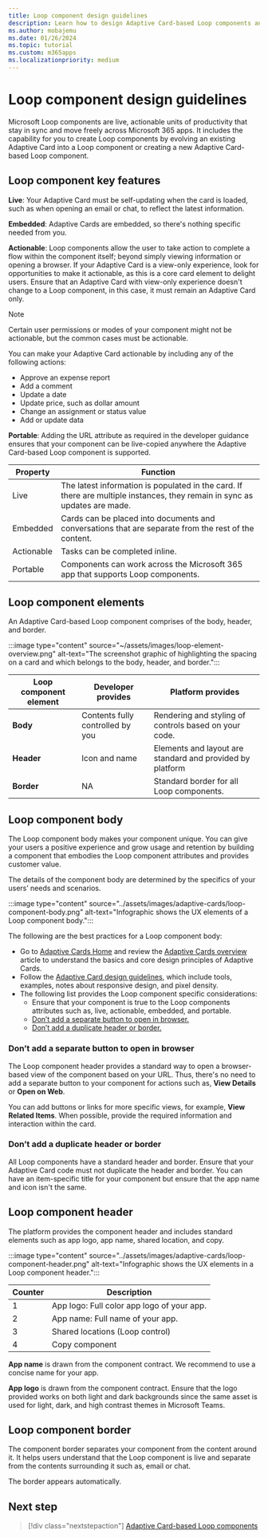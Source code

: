 ```yaml
---
title: Loop component design guidelines 
description: Learn how to design Adaptive Card-based Loop components and learn ket features, loop component elements, loop component body, header, and border.
ms.author: mobajemu
ms.date: 01/26/2024
ms.topic: tutorial
ms.custom: m365apps
ms.localizationpriority: medium
---
```


# Loop component design guidelines

Microsoft Loop components are live, actionable units of productivity that stay in sync and move freely across Microsoft 365 apps. It includes the capability for you to create Loop components by evolving an existing Adaptive Card into a Loop component or creating a new Adaptive Card-based Loop component.

## Loop component key features

**Live**: Your Adaptive Card must be self-updating when the card is loaded, such as when opening an email or chat, to reflect the latest information.

**Embedded**: Adaptive Cards are embedded, so there's nothing specific needed from you.

**Actionable**: Loop components allow the user to take action to complete a flow within the component itself; beyond simply viewing information or opening a browser. If your Adaptive Card is a view-only experience, look for opportunities to make it actionable, as this is a core card element to delight users. Ensure that an Adaptive Card with view-only experience doesn't change to a Loop component, in this case, it must remain an Adaptive Card only.

   > [!NOTE]
   > Certain user permissions or modes of your component might not be actionable, but the common cases must be actionable.

You can make your Adaptive Card actionable by including any of the following actions:

* Approve an expense report
* Add a comment
* Update a date
* Update price, such as dollar amount
* Change an assignment or status value
* Add or update data

**Portable**: Adding the URL attribute as required in the developer guidance ensures that your component can be live-copied anywhere the Adaptive Card-based Loop component is supported.

|Property|Function|
|---|---|
|Live| The latest information is populated in the card. If there are multiple instances, they remain in sync as updates are made. |
|Embedded |  Cards can be placed into documents and conversations that are separate from the rest of the content. |
| Actionable | Tasks can be completed inline. |
| Portable | Components can work across the Microsoft 365 app that supports Loop components. |

## Loop component elements

An Adaptive Card-based Loop component comprises of the body, header, and border.

:::image type="content" source="~/assets/images/loop-element-overview.png" alt-text="The screenshot graphic of highlighting the spacing on a card and which belongs to the body, header, and border.":::

|Loop component element  |Developer provides  |Platform provides  |
|---------|---------|---------|
|**Body**    | Contents fully controlled by you | Rendering and styling of controls based on your code.        |
| **Header**   |  Icon and name   |  Elements and layout are standard and provided by platform       |
|**Border**     |     NA    |   Standard border for all Loop components.      |

## Loop component body

The Loop component body makes your component unique. You can give your users a positive experience and grow usage and retention by building a component that embodies the Loop component attributes and provides customer value.

The details of the component body are determined by the specifics of your users’ needs and scenarios.

:::image type="content" source="../assets/images/adaptive-cards/loop-component-body.png" alt-text="Infographic shows the UX elements of a Loop component body.":::

The following are the best practices for a Loop component body:

* Go to [Adaptive Cards Home](https://adaptivecards.io) and review the [Adaptive Cards overview](/adaptive-cards/) article to understand the basics and core design principles of Adaptive Cards.
* Follow the [Adaptive Card design guidelines](../task-modules-and-cards/cards/design-effective-cards.md), which include tools, examples, notes about responsive design, and pixel density.
* The following list provides the Loop component specific considerations:
  * Ensure that your component is true to the Loop components attributes such as, live, actionable, embedded, and portable.
  * [Don’t add a separate button to open in browser.](#dont-add-a-separate-button-to-open-in-browser)
  * [Don’t add a duplicate header or border.](#dont-add-a-duplicate-header-or-border)

### Don’t add a separate button to open in browser

The Loop component header provides a standard way to open a browser-based view of the component based on your URL. Thus, there's no need to add a separate button to your component for actions such as, **View Details** or **Open on Web**.

You can add buttons or links for more specific views, for example, **View Related Items**. When possible, provide the required information and interaction within the card.

### Don’t add a duplicate header or border

All Loop components have a standard header and border. Ensure that your Adaptive Card code must not duplicate the header and border. You can have an item-specific title for your component but ensure that the app name and icon isn't the same.

## Loop component header

The platform provides the component header and includes standard elements such as app logo, app name, shared location, and copy.

:::image type="content" source="../assets/images/adaptive-cards/loop-component-header.png" alt-text="Infographic shows the UX elements in a Loop component header.":::

|Counter  |Description  |
|---------|---------|
|1     |  App logo: Full color app logo of your app.       |
|2     |  App name: Full name of your app.       |
|3     |  Shared locations (Loop control)       |
|4     |  Copy component      |

**App name** is drawn from the component contract. We recommend to use a concise name for your app.

**App logo** is drawn from the component contract. Ensure that the logo provided works on both light and dark backgrounds since the same asset is used for light, dark, and high contrast themes in Microsoft Teams.

## Loop component border

The component border separates your component from the content around it. It helps users understand that the Loop component is live and separate from the contents surrounding it such as, email or chat.

The border appears automatically.

## Next step

> [!div class="nextstepaction"]
> [Adaptive Card-based Loop components](cards-loop-component.md)
